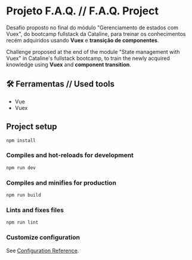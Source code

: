 # Projeto F.A.Q. // F.A.Q. Project
<p>Desafio proposto no final do módulo "Gerenciamento de estados com Vuex", do bootcamp fullstack da Cataline, para treinar os conhecimentos recém adquiridos usando <strong>Vuex</strong> e <strong>transição de componentes</strong>. </p>

<p>Challenge proposed at the end of the module "State management with Vuex" in Cataline's fullstack bootcamp, to train the newly acquired knowledge using <strong>Vuex</strong> and <strong>component transition</strong>. </p>

## 🛠 Ferramentas // Used tools
<ul>
  <li>Vue</li>
  <li>Vuex</li>
</ul>

## Project setup
```
npm install
```

### Compiles and hot-reloads for development
```
npm run dev
```

### Compiles and minifies for production
```
npm run build
```

### Lints and fixes files
```
npm run lint
```

### Customize configuration
See [Configuration Reference](https://cli.vuejs.org/config/).
